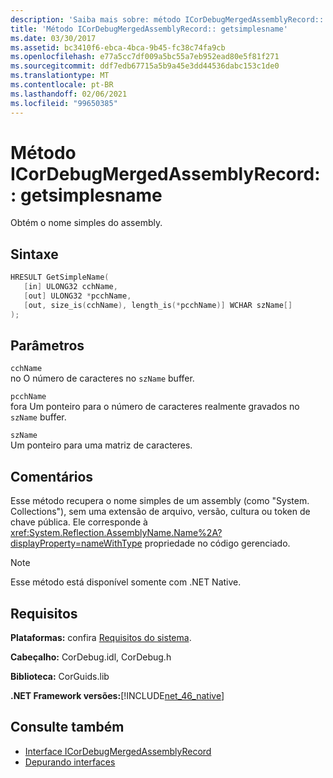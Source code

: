 ```yaml
---
description: 'Saiba mais sobre: método ICorDebugMergedAssemblyRecord:: getsimplesname'
title: 'Método ICorDebugMergedAssemblyRecord:: getsimplesname'
ms.date: 03/30/2017
ms.assetid: bc3410f6-ebca-4bca-9b45-fc38c74fa9cb
ms.openlocfilehash: e77a5cc7df009a5bc55a7eb952ead80e5f81f271
ms.sourcegitcommit: ddf7edb67715a5b9a45e3dd44536dabc153c1de0
ms.translationtype: MT
ms.contentlocale: pt-BR
ms.lasthandoff: 02/06/2021
ms.locfileid: "99650385"
---
```

# <a name="icordebugmergedassemblyrecordgetsimplename-method"></a>Método ICorDebugMergedAssemblyRecord:: getsimplesname

Obtém o nome simples do assembly.  
  
## <a name="syntax"></a>Sintaxe  
  
```cpp  
HRESULT GetSimpleName(  
   [in] ULONG32 cchName,
   [out] ULONG32 *pcchName,
   [out, size_is(cchName), length_is(*pcchName)] WCHAR szName[]  
);  
```  
  
## <a name="parameters"></a>Parâmetros  

 `cchName`  
 no O número de caracteres no `szName` buffer.  
  
 `pcchName`  
 fora Um ponteiro para o número de caracteres realmente gravados no `szName` buffer.  
  
 `szName`  
 Um ponteiro para uma matriz de caracteres.  
  
## <a name="remarks"></a>Comentários  

 Esse método recupera o nome simples de um assembly (como "System. Collections"), sem uma extensão de arquivo, versão, cultura ou token de chave pública. Ele corresponde à <xref:System.Reflection.AssemblyName.Name%2A?displayProperty=nameWithType> propriedade no código gerenciado.  
  
> [!NOTE]
> Esse método está disponível somente com .NET Native.  
  
## <a name="requirements"></a>Requisitos  

 **Plataformas:** confira [Requisitos do sistema](../../get-started/system-requirements.md).  
  
 **Cabeçalho:** CorDebug.idl, CorDebug.h  
  
 **Biblioteca:** CorGuids.lib  
  
 **.NET Framework versões:**[!INCLUDE[net_46_native](../../../../includes/net-46-native-md.md)]  
  
## <a name="see-also"></a>Consulte também

- [Interface ICorDebugMergedAssemblyRecord](icordebugmergedassemblyrecord-interface.md)
- [Depurando interfaces](debugging-interfaces.md)
